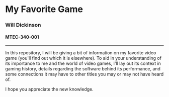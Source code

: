 # My Favorite Game
### Will Dickinson
#### MTEC-340-001
---

In this repository, I will be giving a bit of information on my favorite video game (you'll find out which it is elsewhere). To aid in your understanding of its importance to me and the world of video games, I'll lay out its context in gaming history, details regarding the software behind its performance, and some connections it may have to other titles you may or may not have heard of. 

I hope you appreciate the new knowledge. 